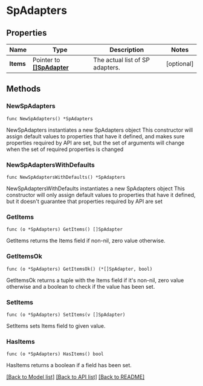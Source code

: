 # SpAdapters

## Properties

Name | Type | Description | Notes
------------ | ------------- | ------------- | -------------
**Items** | Pointer to [**[]SpAdapter**](SpAdapter.md) | The actual list of SP adapters. | [optional] 

## Methods

### NewSpAdapters

`func NewSpAdapters() *SpAdapters`

NewSpAdapters instantiates a new SpAdapters object
This constructor will assign default values to properties that have it defined,
and makes sure properties required by API are set, but the set of arguments
will change when the set of required properties is changed

### NewSpAdaptersWithDefaults

`func NewSpAdaptersWithDefaults() *SpAdapters`

NewSpAdaptersWithDefaults instantiates a new SpAdapters object
This constructor will only assign default values to properties that have it defined,
but it doesn't guarantee that properties required by API are set

### GetItems

`func (o *SpAdapters) GetItems() []SpAdapter`

GetItems returns the Items field if non-nil, zero value otherwise.

### GetItemsOk

`func (o *SpAdapters) GetItemsOk() (*[]SpAdapter, bool)`

GetItemsOk returns a tuple with the Items field if it's non-nil, zero value otherwise
and a boolean to check if the value has been set.

### SetItems

`func (o *SpAdapters) SetItems(v []SpAdapter)`

SetItems sets Items field to given value.

### HasItems

`func (o *SpAdapters) HasItems() bool`

HasItems returns a boolean if a field has been set.


[[Back to Model list]](../README.md#documentation-for-models) [[Back to API list]](../README.md#documentation-for-api-endpoints) [[Back to README]](../README.md)


